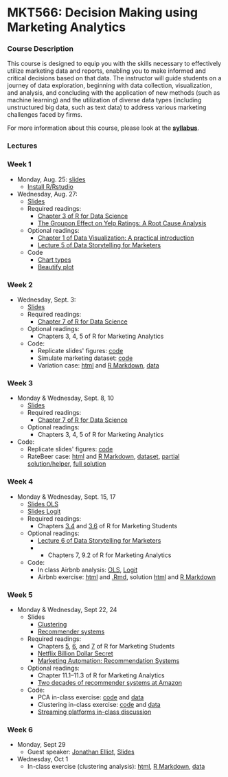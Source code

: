 # MKT566: Decision Making using Marketing Analytics

### Course Description
This course is designed to equip you with the skills necessary to effectively utilize marketing data and reports, enabling you to make informed and critical decisions based on that data. The instructor will guide students on a journey of data exploration, beginning with data collection, visualization, and analysis, and concluding with the application of new methods (such as machine learning) and the utilization of diverse data types (including unstructured big data, such as text data) to address various marketing challenges faced by firms.

For more information about this course, please look at the **[syllabus](https://raw.githack.com/dadepro/mkt566/main/syllabus/mkt566-syllabus-proserpio.pdf)**.

### Lectures

### Week 1
- Monday, Aug. 25: [slides](https://raw.githack.com/dadepro/mkt566/main/w1/w1-1-intro.pdf)
    - [Install R/Rstudio](https://bookdown.org/content/6ef13ea6-4e86-4566-b665-ebcd19d45029/#download-and-install-r-and-rstudio) 
- Wednesday, Aug. 27:
  - [Slides](https://raw.githack.com/dadepro/mkt566/main/w1/w1-2-data-viz.pdf)
  - Required readings:
    - [Chapter 3 of R for Data Science](https://r4ds.had.co.nz/data-visualisation.html)
    - [The Groupon Effect on Yelp Ratings: A Root Cause Analysis](https://papers.ssrn.com/sol3/papers.cfm?abstract_id=2560825)
  - Optional readings:
    - [Chapter 1 of  Data Visualization: A practical introduction](https://socviz.co/lookatdata.html)
    - [Lecture 5 of Data Storytelling for Marketers](https://raw.githack.com/dadepro/mkt-615/main/lectures/07-dataviz/07-dataviz.html#1)
  - Code
    - [Chart types](https://github.com/dadepro/mkt566/blob/main/w1/w1-2-chart-types-class.R)
    - [Beautify plot](https://github.com/dadepro/mkt566/blob/main/w1/w1-2-data-viz-beautify.R)

### Week 2
- Wednesday, Sept. 3:
    - [Slides](https://raw.githack.com/dadepro/mkt566/main/w2/w2-1-exploratory-data-analysis.pdf)
    - Required readings:
      - [Chapter 7 of R for Data Science](https://r4ds.had.co.nz/exploratory-data-analysis.html)
    - Optional readings:
      - Chapters 3, 4, 5 of R for Marketing Analytics
    - Code:
      - Replicate slides' figures: [code](https://github.com/dadepro/mkt566/blob/main/w2/w2-1-eda-marketing-economics-dataset.R)
      - Simulate marketing dataset: [code](w2-1-simulate-marketing-dataset.R)
      - Variation case: [html](https://raw.githack.com/dadepro/mkt566/main/w2/w2-1-variation-case.html) and [R Markdown](https://github.com/dadepro/mkt566/blob/main/w2/w2-1-variation-case.Rmd), [data](https://github.com/dadepro/mkt566/blob/main/w2/data/marketing_eda.csv)
  
### Week 3
- Monday & Wednesday, Sept. 8, 10
  - [Slides](https://raw.githack.com/dadepro/mkt566/main/w3/w3-1-exploratory-data-analysis.pdf)
  - Required readings:
    - [Chapter 7 of R for Data Science](https://r4ds.had.co.nz/exploratory-data-analysis.html)
  - Optional readings:
    - Chapters 3, 4, 5 of R for Marketing Analytics
- Code:
  - Replicate slides' figures: [code](https://github.com/dadepro/mkt566/blob/main/w3/w3-1-eda-marketing-dataset.R)
  - RateBeer case: [html](https://raw.githack.com/dadepro/mkt566/main/w3/beer-case/w3-eda-case.html) and [R Markdown](https://github.com/dadepro/mkt566/blob/main/w3/beer-case/w3-eda-case.Rmd), [dataset](https://github.com/dadepro/mkt566/blob/main/w3/beer-case/w3-ratebeer-sampled.csv.gz), [partial solution/helper](https://raw.githack.com/dadepro/mkt566/main/w3/beer-case/w3-eda-case-helper.html), [full solution](https://raw.githack.com/dadepro/mkt566/main/w3/beer-case/w3-eda-case-solution.html)

### Week 4
- Monday & Wednesday, Sept. 15, 17
    - [Slides OLS](https://raw.githack.com/dadepro/mkt566/main/w4/w4-1-ols.pdf)
    - [Slides Logit](https://raw.githack.com/dadepro/mkt566/main/w4/w4-2-logit.pdf)
    - Required readings:
      - Chapters [3.4](https://bookdown.org/content/6ef13ea6-4e86-4566-b665-ebcd19d45029/secondarydata.html#linear-regression) and [3.6](https://bookdown.org/content/6ef13ea6-4e86-4566-b665-ebcd19d45029/secondarydata.html#logistic) of R for Marketing Students
    - Optional readings:
      - [Lecture 6 of Data Storytelling for Marketers](https://raw.githack.com/dadepro/mkt-615/main/lectures/08-regression/08-regressions.html#1)
      - - Chapters 7, 9.2 of R for Marketing Analytics
    - Code:
      - In class Airbnb analysis: [OLS](https://github.com/dadepro/mkt566/blob/main/w4/w4-1-regression-example-for-class.R), [Logit](https://github.com/dadepro/mkt566/blob/main/w4/w4-2-logit-class.R)
      - Airbnb exercise: [html](https://raw.githack.com/dadepro/mkt566/main/w4/airbnb-case/w4-airbnb-case.html) and [.Rmd](https://github.com/dadepro/mkt566/blob/main/w4/airbnb-case/w4-airbnb-case.Rmd), solution [html](https://raw.githack.com/dadepro/mkt566/main/w4/airbnb-case/w4-airbnb-case-solutions.html) and [R Markdown](https://github.com/dadepro/mkt566/blob/main/w4/airbnb-case/w4-airbnb-case-solutions.Rmd)

### Week 5
- Monday & Wednesday, Sept 22, 24
  - Slides
    - [Clustering](https://raw.githack.com/dadepro/mkt566/main/w5/w5-1-clustering.pdf)
    - [Recommender systems](https://raw.githack.com/dadepro/mkt566/main/w5/w5-2-recommendations.pdf)
  - Required readings:
    - Chapters [5](https://bookdown.org/content/6ef13ea6-4e86-4566-b665-ebcd19d45029/pca_office.html), [6](https://bookdown.org/content/6ef13ea6-4e86-4566-b665-ebcd19d45029/pca_toothpase.html), and [7](https://bookdown.org/content/6ef13ea6-4e86-4566-b665-ebcd19d45029/cluster.html) of R for Marketing Students
    - [Netflix Billion Dollar Secret](https://www.linkedin.com/pulse/netflixs-billion-dollar-secret-how-recommendation-systems-qin-phd-7zece/)
    - [Marketing Automation: Recommendation Systems](https://medium.com/geekculture/marketing-automation-recommendation-systems-ae39d61aa38)
  - Optional readings:
    - Chapter 11.1–11.3 of R for Marketing Analytics
    - [Two decades of recommender systems at Amazon](https://assets.amazon.science/76/9e/7eac89c14a838746e91dde0a5e9f/two-decades-of-recommender-systems-at-amazon.pdf)
  - Code:
    - PCA in-class exercise: [code](https://github.com/dadepro/mkt566/blob/main/w5/w5-1-pca.R) and [data](https://github.com/dadepro/mkt566/blob/main/w5/data/perceptual_map_office.csv)
    - Clustering in-class exercise: [code](https://github.com/dadepro/mkt566/blob/main/w5/w5-1-clustering.R) and [data](https://github.com/dadepro/mkt566/blob/main/w5/data/segmentation_office.xlsx)
    - [Streaming platforms in-class discussion](https://raw.githack.com/dadepro/mkt566/main/w5/case/recommender-discussion-assigment.pdf)

### Week 6
- Monday, Sept 29
  - Guest speaker: [Jonathan Elliot](https://www.linkedin.com/in/jonnynelliott/), [Slides](https://raw.githack.com/dadepro/mkt566/main/articles-papers/Investing%20in%20Film%20with%20Machine%20Learning.pdf)
- Wednesday, Oct 1
  - In-class exercise (clustering analysis): [html](https://raw.githack.com/dadepro/mkt566/main/w5/case/w5-clustering-exe.html), [R Markdown](http://github.com/dadepro/mkt566/blob/main/w5/case/w5-clustering-exe.Rmd), [data](https://github.com/dadepro/mkt566/blob/main/w5/case/customer_clustering_data.csv)
    
      
